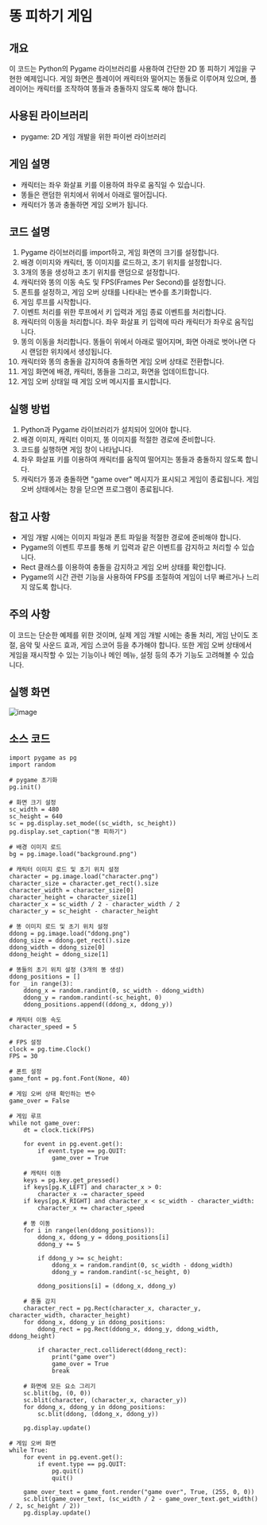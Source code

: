 # 똥 피하기 게임

## 개요
이 코드는 Python의 Pygame 라이브러리를 사용하여 간단한 2D 똥 피하기 게임을 구현한 예제입니다. 게임 화면은 플레이어 캐릭터와 떨어지는 똥들로 이루어져 있으며, 플레이어는 캐릭터를 조작하여 똥들과 충돌하지 않도록 해야 합니다.

## 사용된 라이브러리
- pygame: 2D 게임 개발을 위한 파이썬 라이브러리

## 게임 설명
- 캐릭터는 좌우 화살표 키를 이용하여 좌우로 움직일 수 있습니다.
- 똥들은 랜덤한 위치에서 위에서 아래로 떨어집니다.
- 캐릭터가 똥과 충돌하면 게임 오버가 됩니다.

## 코드 설명
1. Pygame 라이브러리를 import하고, 게임 화면의 크기를 설정합니다.
2. 배경 이미지와 캐릭터, 똥 이미지를 로드하고, 초기 위치를 설정합니다.
3. 3개의 똥을 생성하고 초기 위치를 랜덤으로 설정합니다.
4. 캐릭터와 똥의 이동 속도 및 FPS(Frames Per Second)를 설정합니다.
5. 폰트를 설정하고, 게임 오버 상태를 나타내는 변수를 초기화합니다.
6. 게임 루프를 시작합니다.
7. 이벤트 처리를 위한 루프에서 키 입력과 게임 종료 이벤트를 처리합니다.
8. 캐릭터의 이동을 처리합니다. 좌우 화살표 키 입력에 따라 캐릭터가 좌우로 움직입니다.
9. 똥의 이동을 처리합니다. 똥들이 위에서 아래로 떨어지며, 화면 아래로 벗어나면 다시 랜덤한 위치에서 생성됩니다.
10. 캐릭터와 똥의 충돌을 감지하여 충돌하면 게임 오버 상태로 전환합니다.
11. 게임 화면에 배경, 캐릭터, 똥들을 그리고, 화면을 업데이트합니다.
12. 게임 오버 상태일 때 게임 오버 메시지를 표시합니다.

## 실행 방법
1. Python과 Pygame 라이브러리가 설치되어 있어야 합니다.
2. 배경 이미지, 캐릭터 이미지, 똥 이미지를 적절한 경로에 준비합니다.
3. 코드를 실행하면 게임 창이 나타납니다.
4. 좌우 화살표 키를 이용하여 캐릭터를 움직여 떨어지는 똥들과 충돌하지 않도록 합니다.
5. 캐릭터가 똥과 충돌하면 "game over" 메시지가 표시되고 게임이 종료됩니다. 게임 오버 상태에서는 창을 닫으면 프로그램이 종료됩니다.

## 참고 사항
- 게임 개발 시에는 이미지 파일과 폰트 파일을 적절한 경로에 준비해야 합니다.
- Pygame의 이벤트 루프를 통해 키 입력과 같은 이벤트를 감지하고 처리할 수 있습니다.
- Rect 클래스를 이용하여 충돌을 감지하고 게임 오버 상태를 확인합니다.
- Pygame의 시간 관련 기능을 사용하여 FPS를 조절하여 게임이 너무 빠르거나 느리지 않도록 합니다.

## 주의 사항
이 코드는 단순한 예제를 위한 것이며, 실제 게임 개발 시에는 충돌 처리, 게임 난이도 조절, 음악 및 사운드 효과, 게임 스코어 등을 추가해야 합니다. 또한 게임 오버 상태에서 게임을 재시작할 수 있는 기능이나 메인 메뉴, 설정 등의 추가 기능도 고려해볼 수 있습니다.

## 실행 화면
![image](./img/game1.png)

## 소스 코드
```
import pygame as pg
import random

# pygame 초기화
pg.init()

# 화면 크기 설정
sc_width = 480
sc_height = 640
sc = pg.display.set_mode((sc_width, sc_height))
pg.display.set_caption("똥 피하기")

# 배경 이미지 로드
bg = pg.image.load("background.png")

# 캐릭터 이미지 로드 및 초기 위치 설정
character = pg.image.load("character.png")
character_size = character.get_rect().size
character_width = character_size[0]
character_height = character_size[1]
character_x = sc_width / 2 - character_width / 2
character_y = sc_height - character_height

# 똥 이미지 로드 및 초기 위치 설정
ddong = pg.image.load("ddong.png")
ddong_size = ddong.get_rect().size
ddong_width = ddong_size[0]
ddong_height = ddong_size[1]

# 똥들의 초기 위치 설정 (3개의 똥 생성)
ddong_positions = []
for _ in range(3):
    ddong_x = random.randint(0, sc_width - ddong_width)
    ddong_y = random.randint(-sc_height, 0)
    ddong_positions.append((ddong_x, ddong_y))

# 캐릭터 이동 속도
character_speed = 5

# FPS 설정
clock = pg.time.Clock()
FPS = 30

# 폰트 설정
game_font = pg.font.Font(None, 40)

# 게임 오버 상태 확인하는 변수
game_over = False

# 게임 루프
while not game_over:
    dt = clock.tick(FPS)

    for event in pg.event.get():
        if event.type == pg.QUIT:
            game_over = True

    # 캐릭터 이동
    keys = pg.key.get_pressed()
    if keys[pg.K_LEFT] and character_x > 0:
        character_x -= character_speed
    if keys[pg.K_RIGHT] and character_x < sc_width - character_width:
        character_x += character_speed

    # 똥 이동
    for i in range(len(ddong_positions)):
        ddong_x, ddong_y = ddong_positions[i]
        ddong_y += 5

        if ddong_y >= sc_height:
            ddong_x = random.randint(0, sc_width - ddong_width)
            ddong_y = random.randint(-sc_height, 0)

        ddong_positions[i] = (ddong_x, ddong_y)

    # 충돌 감지
    character_rect = pg.Rect(character_x, character_y, character_width, character_height)
    for ddong_x, ddong_y in ddong_positions:
        ddong_rect = pg.Rect(ddong_x, ddong_y, ddong_width, ddong_height)

        if character_rect.colliderect(ddong_rect):
            print("game over")
            game_over = True
            break

    # 화면에 모든 요소 그리기
    sc.blit(bg, (0, 0))
    sc.blit(character, (character_x, character_y))
    for ddong_x, ddong_y in ddong_positions:
        sc.blit(ddong, (ddong_x, ddong_y))

    pg.display.update()

# 게임 오버 화면
while True:
    for event in pg.event.get():
        if event.type == pg.QUIT:
            pg.quit()
            quit()

    game_over_text = game_font.render("game over", True, (255, 0, 0))
    sc.blit(game_over_text, (sc_width / 2 - game_over_text.get_width() / 2, sc_height / 2))
    pg.display.update()
    
    
```